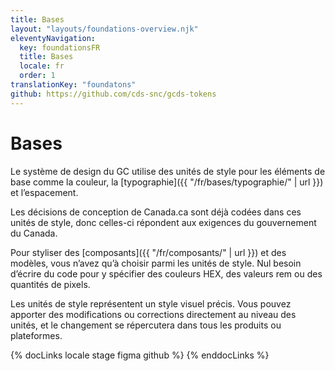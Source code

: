 ```yaml
---
title: Bases
layout: "layouts/foundations-overview.njk"
eleventyNavigation:
  key: foundationsFR
  title: Bases
  locale: fr
  order: 1
translationKey: "foundatons"
github: https://github.com/cds-snc/gcds-tokens
---
```


# Bases

Le système de design du GC utilise des unités de style pour les éléments de base comme la couleur, la [typographie]({{ "/fr/bases/typographie/" | url }}) et l’espacement.

Les décisions de conception de Canada.ca sont déjà codées dans ces unités de style, donc celles-ci répondent aux exigences du gouvernement du Canada.

Pour styliser des [composants]({{ "/fr/composants/" | url }}) et des modèles, vous n’avez qu’à choisir parmi les unités de style. Nul besoin d’écrire du code pour y spécifier des couleurs HEX, des valeurs rem ou des quantités de pixels.

Les unités de style représentent un style visuel précis. Vous pouvez apporter des modifications ou corrections directement au niveau des unités, et le changement se répercutera dans tous les produits ou plateformes.

{% docLinks locale stage figma github %}
{% enddocLinks %}
